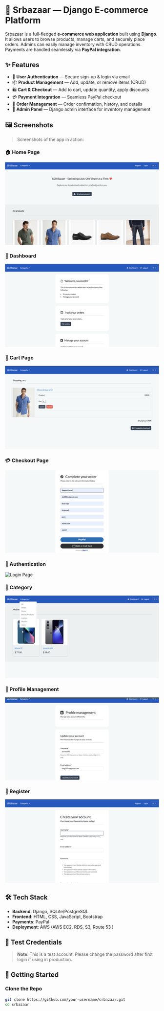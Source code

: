 # 🛒 Srbazaar — Django E-commerce Platform

Srbazaar is a full-fledged **e-commerce web application** built using **Django**. It allows users to browse products, manage carts, and securely place orders. Admins can easily manage inventory with CRUD operations. Payments are handled seamlessly via **PayPal integration**.

## ✨ Features

- 🔐 **User Authentication** — Secure sign-up & login via email
- 📦 **Product Management** — Add, update, or remove items (CRUD)
- 🛍️ **Cart & Checkout** — Add to cart, update quantity, apply discounts
- 💳 **Payment Integration** — Seamless PayPal checkout
- 🧾 **Order Management** — Order confirmation, history, and details
- 🎯 **Admin Panel** — Django admin interface for inventory management

## 🖼️ Screenshots

> Screenshots of the app in action:

### 🏠 Home Page
![Home Page](assets/HomePage.png)

### 📄 Dashboard
![Product Details](assets/Dashboard.png)

### 🛒 Cart Page
![Cart Page](assets/ProductInfoPage.png)

### 💳 Checkout Page
![Checkout](assets/orderPage.png)

### 🔐 Authentication
![Login Page](assets/Emailverification.png)


### 🔐 Category 
![Login Page](assets/CategoryFilter.png)


### 🔐 Profile Management 
![Login Page](assets/ProfileManagement.png)

### 🔐 Register 
![Login Page](assets/Register.png)

## 🛠️ Tech Stack

- **Backend**: Django, SQLite/PostgreSQL
- **Frontend**: HTML, CSS, JavaScript, Bootstrap
- **Payments**: PayPal
- **Deployment**: AWS (AWS EC2, RDS, S3, Route 53 )

## 🧪 Test Credentials



> **Note**: This is a test account. Please change the password after first login if using in production.

## 🚀 Getting Started

### Clone the Repo

```bash
git clone https://github.com/your-username/srbazaar.git
cd srbazaar

```
